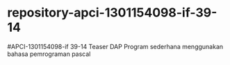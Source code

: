 # repository-apci-1301154098-if-39-14
#APCI-1301154098-if 39-14 Teaser DAP  Program sederhana menggunakan bahasa pemrograman pascal 
